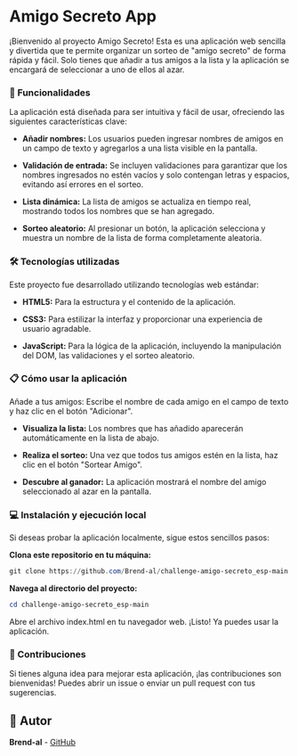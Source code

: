 # Amigo Secreto App

¡Bienvenido al proyecto Amigo Secreto! Esta es una aplicación web sencilla y divertida que te permite organizar un sorteo de "amigo secreto" de forma rápida y fácil. Solo tienes que añadir a tus amigos a la lista y la aplicación se encargará de seleccionar a uno de ellos al azar.

### 🚀 Funcionalidades

La aplicación está diseñada para ser intuitiva y fácil de usar, ofreciendo las siguientes características clave:

- **Añadir nombres:** Los usuarios pueden ingresar nombres de amigos en un campo de texto y agregarlos a una lista visible en la pantalla.

- **Validación de entrada:** Se incluyen validaciones para garantizar que los nombres ingresados no estén vacíos y solo contengan letras y espacios, evitando así errores en el sorteo.

- **Lista dinámica:** La lista de amigos se actualiza en tiempo real, mostrando todos los nombres que se han agregado.

- **Sorteo aleatorio:** Al presionar un botón, la aplicación selecciona y muestra un nombre de la lista de forma completamente aleatoria.

### 🛠️ Tecnologías utilizadas

Este proyecto fue desarrollado utilizando tecnologías web estándar:

- **HTML5:** Para la estructura y el contenido de la aplicación.

- **CSS3:** Para estilizar la interfaz y proporcionar una experiencia de usuario agradable.

- **JavaScript:** Para la lógica de la aplicación, incluyendo la manipulación del DOM, las validaciones y el sorteo aleatorio.

### 📋 Cómo usar la aplicación

Añade a tus amigos: Escribe el nombre de cada amigo en el campo de texto y haz clic en el botón "Adicionar".

- **Visualiza la lista:** Los nombres que has añadido aparecerán automáticamente en la lista de abajo.

- **Realiza el sorteo:** Una vez que todos tus amigos estén en la lista, haz clic en el botón "Sortear Amigo".

- **Descubre al ganador:** La aplicación mostrará el nombre del amigo seleccionado al azar en la pantalla.

### 💻 Instalación y ejecución local

Si deseas probar la aplicación localmente, sigue estos sencillos pasos:

**Clona este repositorio en tu máquina:**

```powershell
git clone https://github.com/Brend-al/challenge-amigo-secreto_esp-main.git
```

**Navega al directorio del proyecto:**

```powershell
cd challenge-amigo-secreto_esp-main
```

Abre el archivo index.html en tu navegador web. ¡Listo! Ya puedes usar la aplicación.

### 🤝 Contribuciones

Si tienes alguna idea para mejorar esta aplicación, ¡las contribuciones son bienvenidas! Puedes abrir un issue o enviar un pull request con tus sugerencias.

## 👤 Autor

**Brend-al** - [GitHub](https://github.com/Brend-al)
